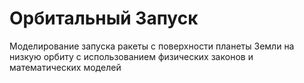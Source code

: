 # Орбитальный Запуск
Моделирование запуска ракеты с поверхности планеты Земли на низкую орбиту с использованием физических законов и математических моделей
